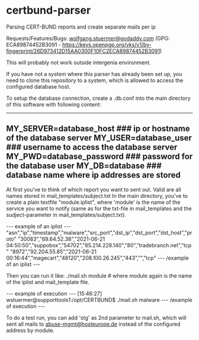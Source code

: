 # certbund-parser

Parsing CERT-BUND reports and create separate mails per ip

Requests/Features/Bugs: wolfgang.stuermer@godaddy.com (GPG: ECA89874452B3091 - https://keys.openpgp.org/vks/v1/by-fingerprint/26D973412D15AA0300F10FC2ECA89874452B3091)

This will probably not work outside intergenia environment.

If you have not a system where this parser has already been set up, you need to clone this repository to a system, which is allowed to access the configured database host.

To setup the database connection, create a .db.conf into the main directory of this software with following content:

 ---
MY_SERVER=database_host ### ip or hostname of the database server
MY_USER=database_user ### username to access the database server
MY_PWD=database_password ### password for the database user
MY_DB=database ### database name where ip addresses are stored
 ---

At first you've to think of which report you want to sent out. Valid are all names stored in mail_templates/subject.txt
In the main directory, you've to create a plain textfile "module.iplist", where 'module' is the name of the service you want to notify (same as for the txt-file in mail_templates and the sudject-parameter in mail_templates/subject.txt).

 --- example of an iplist ---
"asn","ip","timestamp","malware","src_port","dst_ip","dst_port","dst_host","proto"
"30083","69.64.52.38","2021-06-21 04:50:50","suppobox","54702","85.214.228.140","80","tradebranch.net","tcp"
"8972","92.204.55.85","2021-06-21 00:16:44","magecart","48120","208.100.26.245","443","","tcp"
 --- /example of an iplist ---


Then you can run it like:
./mail.sh module # where module again is the name of the iplist and mail_template file.

 --- example of execution ---
[15:46:27] wstuermer@supporttools1:/opt/CERTBUND$ ./mail.sh malware
 --- /example of execution ---


To do a test run, you can add 'stg' as 2nd parameter to mail.sh, which will sent all mails to abuse-mgmt@hosteurope.de instead of the configured address by module.
